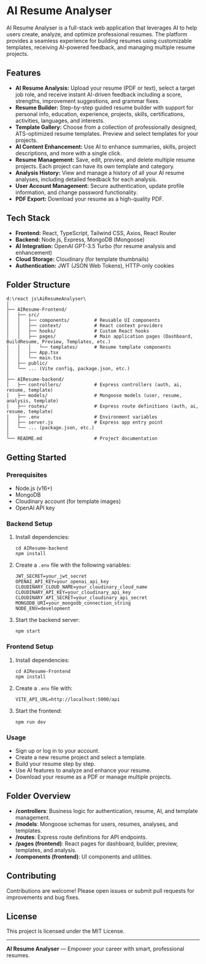# AI Resume Analyser

AI Resume Analyser is a full-stack web application that leverages AI to help users create, analyze, and optimize professional resumes. The platform provides a seamless experience for building resumes using customizable templates, receiving AI-powered feedback, and managing multiple resume projects.

## Features

- **AI Resume Analysis:** Upload your resume (PDF or text), select a target job role, and receive instant AI-driven feedback including a score, strengths, improvement suggestions, and grammar fixes.
- **Resume Builder:** Step-by-step guided resume builder with support for personal info, education, experience, projects, skills, certifications, activities, languages, and interests.
- **Template Gallery:** Choose from a collection of professionally designed, ATS-optimized resume templates. Preview and select templates for your projects.
- **AI Content Enhancement:** Use AI to enhance summaries, skills, project descriptions, and more with a single click.
- **Resume Management:** Save, edit, preview, and delete multiple resume projects. Each project can have its own template and category.
- **Analysis History:** View and manage a history of all your AI resume analyses, including detailed feedback for each analysis.
- **User Account Management:** Secure authentication, update profile information, and change password functionality.
- **PDF Export:** Download your resume as a high-quality PDF.

## Tech Stack

- **Frontend:** React, TypeScript, Tailwind CSS, Axios, React Router
- **Backend:** Node.js, Express, MongoDB (Mongoose)
- **AI Integration:** OpenAI GPT-3.5 Turbo (for resume analysis and enhancement)
- **Cloud Storage:** Cloudinary (for template thumbnails)
- **Authentication:** JWT (JSON Web Tokens), HTTP-only cookies

## Folder Structure

```
d:\react js\AiResumeAnalyser\
│
├── AIResume-Frontend/
│   ├── src/
│   │   ├── components/         # Reusable UI components
│   │   ├── context/            # React context providers
│   │   ├── hooks/              # Custom React hooks
│   │   ├── pages/              # Main application pages (Dashboard, BuildResume, Preview, Templates, etc.)
│   │   │   └── templates/      # Resume template components
│   │   ├── App.tsx
│   │   └── main.tsx
│   ├── public/
│   └── ... (Vite config, package.json, etc.)
│
├── AIResume-backend/
│   ├── controllers/            # Express controllers (auth, ai, resume, template)
│   ├── models/                 # Mongoose models (user, resume, analysis, template)
│   ├── routes/                 # Express route definitions (auth, ai, resume, template)
│   ├── .env                    # Environment variables
│   ├── server.js               # Express app entry point
│   └── ... (package.json, etc.)
│
└── README.md                   # Project documentation
```

## Getting Started

### Prerequisites

- Node.js (v16+)
- MongoDB
- Cloudinary account (for template images)
- OpenAI API key

### Backend Setup

1. Install dependencies:
   ```
   cd AIResume-backend
   npm install
   ```
2. Create a `.env` file with the following variables:
   ```
   JWT_SECRET=your_jwt_secret
   OPENAI_API_KEY=your_openai_api_key
   CLOUDINARY_CLOUD_NAME=your_cloudinary_cloud_name
   CLOUDINARY_API_KEY=your_cloudinary_api_key
   CLOUDINARY_API_SECRET=your_cloudinary_api_secret
   MONGODB_URI=your_mongodb_connection_string
   NODE_ENV=development
   ```
3. Start the backend server:
   ```
   npm start
   ```

### Frontend Setup

1. Install dependencies:
   ```
   cd AIResume-Frontend
   npm install
   ```
2. Create a `.env` file with:
   ```
   VITE_API_URL=http://localhost:5000/api
   ```
3. Start the frontend:
   ```
   npm run dev
   ```

### Usage

- Sign up or log in to your account.
- Create a new resume project and select a template.
- Build your resume step by step.
- Use AI features to analyze and enhance your resume.
- Download your resume as a PDF or manage multiple projects.

## Folder Overview

- **/controllers**: Business logic for authentication, resume, AI, and template management.
- **/models**: Mongoose schemas for users, resumes, analyses, and templates.
- **/routes**: Express route definitions for API endpoints.
- **/pages (frontend)**: React pages for dashboard, builder, preview, templates, and analysis.
- **/components (frontend)**: UI components and utilities.

## Contributing

Contributions are welcome! Please open issues or submit pull requests for improvements and bug fixes.

## License

This project is licensed under the MIT License.

---

**AI Resume Analyser** — Empower your career with smart, professional resumes.
